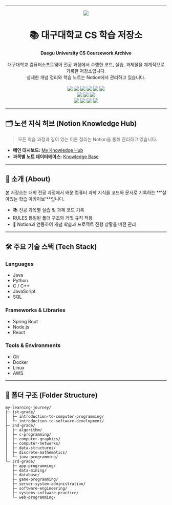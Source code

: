 -----

<div align="center">
  <img src="[https://capsule-render.vercel.app/api?type=waving&color=auto&height=180&text=Daegu%20Univ.&animation=fadeIn&fontColor=000000&fontSize=40](https://capsule-render.vercel.app/api?type=waving&color=auto&height=180&text=Daegu%20Univ.&animation=fadeIn&fontColor=000000&fontSize=40)" />
</div>

<div align="center">
  <h1>📚 대구대학교 CS 학습 저장소</h1>
  <strong>Daegu University CS Coursework Archive</strong>
</div>

<br>

<div align="center">
  대구대학교 컴퓨터소프트웨어 전공 과정에서 수행한 코드, 실습, 과제물을 체계적으로 기록한 저장소입니다.<br>
  상세한 개념 정리와 학습 노트는 Notion에서 관리하고 있습니다.
</div>

<br>

<div align="center">
  <img src="https://img.shields.io/badge/Java-007396?style=for-the-badge&logo=java&logoColor=white"/>
  <img src="https://img.shields.io/badge/Python-3776AB?style=for-the-badge&logo=python&logoColor=white"/> 
  <img src="https://img.shields.io/badge/C++-00599C?style=for-the-badge&logo=cplusplus&logoColor=white"/>
  <img src="https://img.shields.io/badge/C-A8B9CC?style=for-the-badge&logo=c&logoColor=white"/>
  <img src="https://img.shields.io/badge/JavaScript-F7DF1E?style=for-the-badge&logo=javascript&logoColor=black"/>
  <img src="https://img.shields.io/badge/SQL-4479A1?style=for-the-badge&logo=mysql&logoColor=white"/>
</div>

<div align="center">
  <img src="https://img.shields.io/badge/Spring_Boot-6DB33F?style=for-the-badge&logo=spring-boot&logoColor=white"/> 
  <img src="https://img.shields.io/badge/Node.js-339933?style=for-the-badge&logo=node.js&logoColor=white"/>
  <img src="https://img.shields.io/badge/React-61DAFB?style=for-the-badge&logo=react&logoColor=black"/>
</div>

<div align="center">
  <img src="https://img.shields.io/badge/Git-F05032?style=for-the-badge&logo=git&logoColor=white"/>
  <img src="https://img.shields.io/badge/Docker-2496ED?style=for-the-badge&logo=docker&logoColor=white"/>
  <img src="https://img.shields.io/badge/Linux-FCC624?style=for-the-badge&logo=linux&logoColor=black"/>
  <img src="https://img.shields.io/badge/Amazon_AWS-232F3E?style=for-the-badge&logo=amazon-aws&logoColor=white"/>
</div>

-----

## 🗂️ 노션 지식 허브 (Notion Knowledge Hub)

> 모든 학습 과정과 깊이 있는 이론 정리는 Notion을 통해 관리하고 있습니다.

  - **메인 대시보드:** [My Knowledge Hub](https://www.notion.so/My-Knowledge-Hub-27772d9f979f80569662de9c2e49399d?pvs=21)
  - **과목별 노트 데이터베이스:** [Knowledge Base](https://www.notion.so/27772d9f979f8008bf02fd7de58885b4?pvs=21)

-----

## 👋 소개 (About)

본 저장소는 대학 전공 과정에서 배운 컴퓨터 과학 지식을 코드와 문서로 기록하는 \*\*'살아있는 학습 아카이브'\*\*입니다.

  - 📚 전공 과목별 실습 및 과제 코드 기록
  - RULES 통일된 폴더 구조와 커밋 규칙 적용
  - 🔗 Notion과 연동하여 개념 학습과 프로젝트 진행 상황을 버전 관리

-----

## 🛠️ 주요 기술 스택 (Tech Stack)

### Languages

  - Java
  - Python
  - C / C++
  - JavaScript
  - SQL

### Frameworks & Libraries

  - Spring Boot
  - Node.js
  - React

### Tools & Environments

  - Git
  - Docker
  - Linux
  - AWS

-----

## 📂 폴더 구조 (Folder Structure)

```
my-learning-journey/
├─ 1st-grade/
│  ├─ introduction-to-computer-programming/
│  └─ introduction-to-software-development/
├─ 2nd-grade/
│  ├─ algorithm/
│  ├─ c-programming/
│  ├─ computer-graphics/
│  ├─ computer-networks/
│  ├─ data-structures/
│  ├─ discrete-mathematics/
│  └─ java-programming/
└─ 3rd-grade/
   ├─ app-programming/
   ├─ data-mining/
   ├─ database/
   ├─ game-programming/
   ├─ server-system-administration/
   ├─ software-engineering/
   ├─ systems-software-practice/
   └─ web-programming/
```
